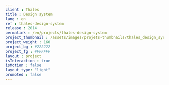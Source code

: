 ```yaml
---
client : Thales
title : Design system
lang : en
ref : thales-design-system
release : 2014
permalink : /en/projects/thales-design-system
project_thumbnail : /assets/images/projets-thumbnails/thales_design_system_thumb.png
project_weight : 160
project_bg : #222222
project_fg : #FFFFFF
layout : project
isInteraction : true
isMotion : false
layout_type: "light"
promoted : false
---
```

